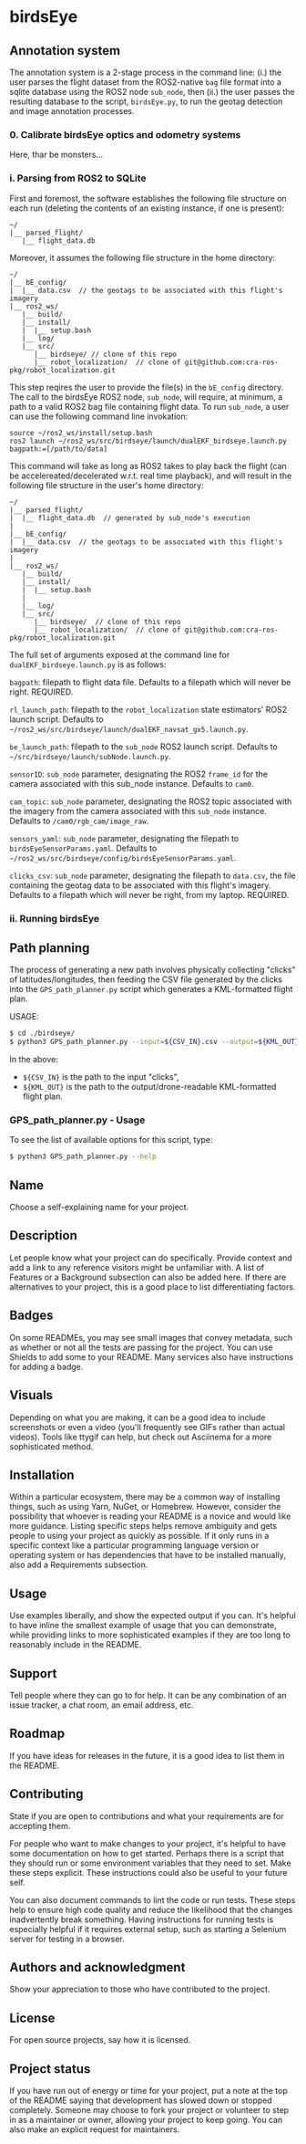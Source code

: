 # birdsEye

## Annotation system

The annotation system is a 2-stage process in the command line: (i.) the user 
parses the flight dataset from the ROS2-native `bag` file format into a sqlite 
database using the ROS2 node `sub_node`, then (ii.) the user passes the resulting 
database to the script, `birdsEye.py`, to run the geotag detection and image 
annotation processes.

### 0. Calibrate birdsEye optics and odometry systems
Here, thar be monsters...

### i. Parsing from ROS2 to SQLite
First and foremost, the software establishes the following file structure on each
run (deleting the contents of an existing instance, if one is present):
```
~/
|__ parsed_flight/
   |__ flight_data.db
```

Moreover, it assumes the following file structure in the home directory:
```
~/
|__ bE_config/
|  |__ data.csv  // the geotags to be associated with this flight's imagery
|__ ros2_ws/
   |__ build/
   |__ install/
   |  |__ setup.bash
   |__ log/
   |__ src/
      |__ birdseye/ // clone of this repo
      |__ robot_localization/  // clone of git@github.com:cra-ros-pkg/robot_localization.git
```

This step reqires the user to provide the file(s) in the `bE_config` directory. The 
call to the birdsEye ROS2 node, `sub_node`, will require, at minimum, a path to a valid 
ROS2 bag file containing flight data. To run `sub_node`, a user can use the following
command line invokation:
```
source ~/ros2_ws/install/setup.bash
ros2 launch ~/ros2_ws/src/birdseye/launch/dualEKF_birdseye.launch.py bagpath:=[/path/to/data]
```
This command will take as long as ROS2 takes to play back the flight (can be
accelereated/decelerated w.r.t. real time playback), and will result in the following
file structure in the user's home directory:
```
~/
|__ parsed_flight/
|  |__ flight_data.db  // generated by sub_node's execution
|
|__ bE_config/
|  |__ data.csv  // the geotags to be associated with this flight's imagery
|
|__ ros2_ws/
   |__ build/
   |__ install/
   |  |__ setup.bash
   |
   |__ log/
   |__ src/
      |__ birdseye/  // clone of this repo
      |__ robot_localization/  // clone of git@github.com:cra-ros-pkg/robot_localization.git
```

The full set of arguments exposed at the command line for `dualEKF_birdseye.launch.py` is
as follows:

`bagpath`: filepath to flight data file. Defaults to a filepath which will never be right. REQUIRED.

`rl_launch_path`: filepath to the `robot_localization` state estimators' ROS2 launch script.
        Defaults to `~/ros2_ws/src/birdseye/launch/dualEKF_navsat_gx5.launch.py`.
        
`be_launch_path`: filepath to the `sub_node` ROS2 launch script.
        Defaults to `~/src/birdseye/launch/subNode.launch.py`.

`sensorID`: `sub_node` parameter, designating the ROS2 `frame_id` for the camera associated 
        with this sub_node instance. Defaults to `cam0`.
        
`cam_topic`: `sub_node` parameter, designating the ROS2 topic associated with the imagery
        from the camera associated with this `sub_node` instance. Defaults to 
        `/cam0/rgb_cam/image_raw`.
        
`sensors_yaml`: `sub_node` parameter, designating the filepath to `birdsEyeSensorParams.yaml`.
        Defaults to `~/ros2_ws/src/birdseye/config/birdsEyeSensorParams.yaml`.
        
`clicks_csv`: `sub_node` parameter, designating the filepath to `data.csv`, the file containing
        the geotag data to be associated with this flight's imagery.
        Defaults to a filepath which will never be right, from my laptop. REQUIRED.

### ii. Running birdsEye

## Path planning

The process of generating a new path involves physically collecting 
"clicks" of latitudes/longitudes, then feeding the CSV file generated by the
clicks  into the `GPS_path_planner.py` script which generates a KML-formatted
flight plan.

USAGE:
```bash
$ cd ./birdseye/
$ python3 GPS_path_planner.py --input=${CSV_IN}.csv --output=${KML_OUT}.kml
```

In the above:
- `${CSV_IN}` is the path to the input "clicks",
- `${KML_OUT}` is the path to the output/drone-readable KML-formatted flight 
plan.


### GPS\_path\_planner.py - Usage

To see the list of available options for this script, type:
```bash
$ python3 GPS_path_planner.py --help
```

## Name
Choose a self-explaining name for your project.

## Description
Let people know what your project can do specifically. Provide context and add a link to any reference visitors might be unfamiliar with. A list of Features or a Background subsection can also be added here. If there are alternatives to your project, this is a good place to list differentiating factors.

## Badges
On some READMEs, you may see small images that convey metadata, such as whether or not all the tests are passing for the project. You can use Shields to add some to your README. Many services also have instructions for adding a badge.

## Visuals
Depending on what you are making, it can be a good idea to include screenshots or even a video (you'll frequently see GIFs rather than actual videos). Tools like ttygif can help, but check out Asciinema for a more sophisticated method.

## Installation
Within a particular ecosystem, there may be a common way of installing things, such as using Yarn, NuGet, or Homebrew. However, consider the possibility that whoever is reading your README is a novice and would like more guidance. Listing specific steps helps remove ambiguity and gets people to using your project as quickly as possible. If it only runs in a specific context like a particular programming language version or operating system or has dependencies that have to be installed manually, also add a Requirements subsection.

## Usage
Use examples liberally, and show the expected output if you can. It's helpful to have inline the smallest example of usage that you can demonstrate, while providing links to more sophisticated examples if they are too long to reasonably include in the README.

## Support
Tell people where they can go to for help. It can be any combination of an issue tracker, a chat room, an email address, etc.

## Roadmap
If you have ideas for releases in the future, it is a good idea to list them in the README.

## Contributing
State if you are open to contributions and what your requirements are for accepting them.

For people who want to make changes to your project, it's helpful to have some documentation on how to get started. Perhaps there is a script that they should run or some environment variables that they need to set. Make these steps explicit. These instructions could also be useful to your future self.

You can also document commands to lint the code or run tests. These steps help to ensure high code quality and reduce the likelihood that the changes inadvertently break something. Having instructions for running tests is especially helpful if it requires external setup, such as starting a Selenium server for testing in a browser.

## Authors and acknowledgment
Show your appreciation to those who have contributed to the project.

## License
For open source projects, say how it is licensed.

## Project status
If you have run out of energy or time for your project, put a note at the top of the README saying that development has slowed down or stopped completely. Someone may choose to fork your project or volunteer to step in as a maintainer or owner, allowing your project to keep going. You can also make an explicit request for maintainers.
